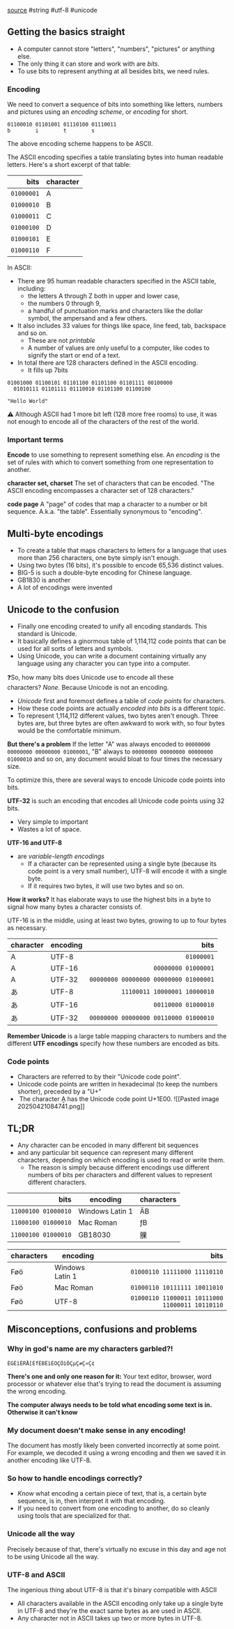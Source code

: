[source](https://kunststube.net/encoding/)
#string #utf-8 #unicode
## Getting the basics straight
- A computer cannot store "letters", "numbers", "pictures" or anything else.
- The only thing it can store and work with are _bits_.
- To use bits to represent anything at all besides bits, we need rules.

### Encoding
We need to convert a sequence of bits into something like letters, numbers and pictures using an _encoding scheme_, or _encoding_ for short.

```
01100010 01101001 01110100 01110011
b        i        t        s
```

The above encoding scheme happens to be ASCII.

The ASCII encoding specifies a table translating bytes into human readable letters. Here's a short excerpt of that table:

|       bits | character |
| ---------: | --------- |
| `01000001` | A         |
| `01000010` | B         |
| `01000011` | C         |
| `01000100` | D         |
| `01000101` | E         |
| `01000110` | F         |
In ASCII:
- There are 95 human readable characters specified in the ASCII table, including:
	- the letters A through Z both in upper and lower case,
	- the numbers 0 through 9,
	- a handful of punctuation marks and characters like the dollar symbol, the ampersand and a few others.
- It also includes 33 values for things like space, line feed, tab, backspace and so on.
	- These are not _printable_
	- A number of values are only useful to a computer, like codes to signify the start or end of a text.
- In total there are 128 characters defined in the ASCII encoding.
	- It fills up 7bits
```
01001000 01100101 01101100 01101100 01101111 00100000
  01010111 01101111 01110010 01101100 01100100
  
"Hello World"
```
⚠️ Although ASCII had 1 more bit left (128 more free rooms) to use, it was not enough to encode all of the characters of the rest of the world.
### Important terms
**Encode**
to use something to represent something else. An _encoding_ is the set of rules with which to convert something from one representation to another.

**character set, charset**
The set of characters that can be encoded. "The ASCII encoding encompasses a character set of 128 characters."

**code page**
A "page" of codes that map a character to a number or bit sequence. A.k.a. "the table". Essentially synonymous to "encoding".

## Multi-byte encodings
- To create a table that maps characters to letters for a language that uses more than 256 characters, one byte simply isn't enough.
- Using two bytes (16 bits), it's possible to encode 65,536 distinct values.
- BIG-5 is such a double-byte encoding for Chinese language.
- GB1830 is another
- A lot of encodings were invented

## Unicode to the confusion
- Finally one encoding created to unify all encoding standards. This standard is Unicode.
- It basically defines a ginormous table of 1,114,112 code points that can be used for all sorts of letters and symbols.
- Using Unicode, you can write a document containing virtually any language using any character you can type into a computer.

❓So, how many bits does Unicode use to encode all these characters? _None._ Because Unicode is not an encoding.

- _Unicode_ first and foremost defines a table of _code points_ for characters.
- How these code points are actually _encoded into bits_ is a different topic.
- To represent 1,114,112 different values, two bytes aren't enough. Three bytes are, but three bytes are often awkward to work with, so four bytes would be the comfortable minimum.

**But there's a problem**
If the letter "A" was always encoded to `00000000 00000000 00000000 01000001`, "B" always to `00000000 00000000 00000000 01000010` and so on, any document would bloat to four times the necessary size.

To optimize this, there are several ways to encode Unicode code points into bits.

**UTF-32**
is such an encoding that encodes all Unicode code points using 32 bits. 
- Very simple to important
- Wastes a lot of space.

**UTF-16 and UTF-8**
- are _variable-length encodings_
	- If a character can be represented using a single byte (because its code point is a very small number), UTF-8 will encode it with a single byte.
	- If it requires two bytes, it will use two bytes and so on.

**How it works?**
It has elaborate ways to use the highest bits in a byte to signal how many bytes a character consists of.

UTF-16 is in the middle, using at least two bytes, growing to up to four bytes as necessary.

| character | encoding |                                  bits |
| --------- | -------- | ------------------------------------: |
| A         | UTF-8    |                            `01000001` |
| A         | UTF-16   |                   `00000000 01000001` |
| A         | UTF-32   | `00000000 00000000 00000000 01000001` |
| あ         | UTF-8    |          `11100011 10000001 10000010` |
| あ         | UTF-16   |                   `00110000 01000010` |
| あ         | UTF-32   | `00000000 00000000 00110000 01000010` |

**Remember**
**Unicode** is a large table mapping characters to numbers and the different **UTF encodings** specify how these numbers are encoded as bits.

### Code points
- Characters are referred to by their "Unicode code point".
- Unicode code points are written in hexadecimal (to keep the numbers shorter), preceded by a "U+"
-  The character Ḁ has the Unicode code point U+1E00.
![[Pasted image 20250421084741.png]]
## TL;DR

- Any character can be encoded in many different bit sequences
- and any particular bit sequence can represent many different characters, depending on which encoding is used to read or write them.
	- The reason is simply because different encodings use different numbers of bits per characters and different values to represent different characters.

|bits|encoding|characters|
|--:|---|---|
|`11000100 01000010`|Windows Latin 1|ÄB|
|`11000100 01000010`|Mac Roman|ƒB|
|`11000100 01000010`|GB18030|腂|

|characters|encoding|bits|
|---|---|--:|
|Føö|Windows Latin 1|`01000110 11111000 11110110`|
|Føö|Mac Roman|`01000110 10111111 10011010`|
|Føö|UTF-8|`01000110 11000011 10111000 11000011 10110110`|

## Misconceptions, confusions and problems
### Why in god's name are my characters garbled?!

```
ÉGÉìÉRÅ[ÉfÉBÉìÉOÇÕìÔÇµÇ≠Ç»Ç¢
```
**There's one and only one reason for it:**
Your text editor, browser, word processor or whatever else that's trying to read the document is assuming the wrong encoding.

**The computer always needs to be told what encoding some text is in. Otherwise it can't know**
### My document doesn't make sense in any encoding!
The document has mostly likely been converted incorrectly at some point.
For example, we decoded it using a wrong encoding and then we saved it in another encoding like UTF-8.

### So how to handle encodings correctly?
- _Know_ what encoding a certain piece of text, that is, a certain byte sequence, is in, then interpret it with that encoding.
- If you need to convert from one encoding to another, do so cleanly using tools that are specialized for that.
### Unicode all the way
Precisely because of that, there's virtually no excuse in this day and age not to be using Unicode all the way.

### UTF-8 and ASCII
The ingenious thing about UTF-8 is that it's binary compatible with ASCII
- All characters available in the ASCII encoding only take up a single byte in UTF-8 and they're the exact same bytes as are used in ASCII.
- Any character not in ASCII takes up two or more bytes in UTF-8.